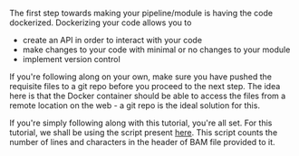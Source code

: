 The first step towards making your pipeline/module is having the code dockerized. Dockerizing your code allows you to

* create an API in order to interact with your code
* make changes to your code with minimal or no changes to your module
* implement version control

If you're following along on your own, make sure you have pushed the requisite files to a git repo before you proceed to the next step. The idea here is that the Docker container should be able to access the files from a remote location on the web - a git repo is the ideal solution for this.

If you're simply following along with this tutorial, you're all set. For this tutorial, we shall be using the script present [here](https://github.com/DevangThakkar/dockerized_scripts/blob/master/example_scripts/script.sh). This script counts the number of lines and characters in the header of BAM file provided to it.

